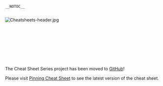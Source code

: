 `__NOTOC__`

<div style="width:100%;height:160px;border:0,margin:0;overflow: hidden;">

![Cheatsheets-header.jpg](Cheatsheets-header.jpg
"Cheatsheets-header.jpg")

</div>

The Cheat Sheet Series project has been moved to
[GitHub](https://github.com/OWASP/CheatSheetSeries)\!

Please visit [Pinning Cheat
Sheet](https://github.com/OWASP/CheatSheetSeries/blob/master/cheatsheets/Pinning_Cheat_Sheet.md)
to see the latest version of the cheat sheet.